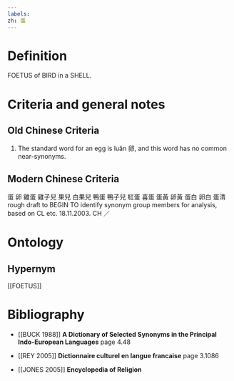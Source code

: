 ```yaml
---
labels: 
zh: 蛋
---
```


# Definition
FOETUS of BIRD in a SHELL.
# Criteria and general notes
## Old Chinese Criteria
1. The standard word for an egg is luǎn 卵, and this word has no common near-synonyms.
## Modern Chinese Criteria
蛋
卵
雞蛋
雞子兒
果兒
白果兒
鴨蛋
鴨子兒
紅蛋
喜蛋
蛋黃
卵黃
蛋白
卵白
蛋清
rough draft to BEGIN TO identify synonym group members for analysis, based on CL etc. 18.11.2003. CH ／
# Ontology

## Hypernym
[[FOETUS]]
# Bibliography
- [[BUCK 1988]]
**A Dictionary of Selected Synonyms in the Principal Indo-European Languages** page 4.48

- [[REY 2005]]
**Dictionnaire culturel en langue francaise** page 3.1086

- [[JONES 2005]]
**Encyclopedia of Religion** 
